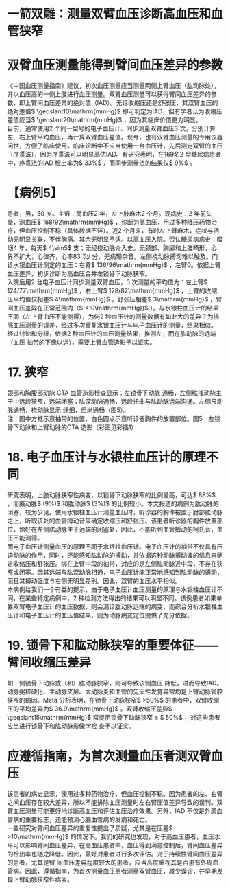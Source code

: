 # 一箭双雕：测量双臂血压诊断高血压和血管狭窄  
#  双臂血压测量能得到臂间血压差异的参数  
《中国血压测量指南》建议，初次血压测量应当测量两侧上臂血压（肱动脉处），并以血压高的一侧上肢进行血压测量。双臂血压测量可以获得臂间血压差异的参数，即上臂间血压差异的绝对值（IAD）。无论收缩压还是舒张压，其双臂血压的绝对差值$ \geqslant10\mathrm{mmHg}$     即可判定为IAD，但有学者认为收缩压差值应当$ \geqslant20\mathrm{mmHg}$    ，因为其临床价值更为明显。  
目前，通常使用2 个同一型号的电子血压计、同步测量双臂血压3 次，分别计算左、右上臂平均血压，再计算双臂血压差值。现今，也有双臂血压测量的专用仪器问世，方便了临床使用。临床诊断中不应当使用一台血压计，先后测定双臂的血压（序贯法），因为序贯法可以明显高估IAD。有研究表明，在169名2 型糖尿病患者中，序贯法的IAD 检出率为$ 33\%$ ，而同步测量法的结果仅$ 9\%$ 。  
# 【病例5】  
患者，男，50 岁。主诉：高血压2 年，左上肢麻木2 个月。现病史：2 年前头晕，测血压$ 168/92\mathrm{mmHg}$    ，诊断为高血压，用过多种降压药物治疗，但血压控制不稳（具体数据不详）。近2 个月来，有时左上臂麻木，症状与活动无明显关联，不伴胸痛。其余无明显不适。以高血压入院。否认糖尿病病史；吸烟4 年，每天$ 4\sim5$  支；无经桡动脉介入史。无颈部、胸廓和上肢畸形，心界不扩大，心律齐，心率83 次/ 分，无病理杂音。左侧桡动脉搏动难以触及。门诊水银血压计测定的血压：右臂$ 136/96\mathrm{mmHg}$    ，左臂0。依据上臂血压差异，初步诊断为高血压合并左锁骨下动脉狭窄。  
入院后用2 台电子血压计同步测量双臂血压，3 次测量的平均值为：左上臂$ 124/77\mathrm{mmHg}$    ，右上臂$ 128/82\mathrm{mmHg}$    ，上臂的收缩压平均值仅相差$ 4\mathrm{mmHg}$    ，舒张压相差$ 3\mathrm{mmHg}$    ，臂间血压差异在正常范围内（$ <10\mathrm{mmHg})$ ）。与水银柱血压计的结果不同（左上臂血压不能测得），为何2 种血压计的测量数据有如此大的差异？为排除血压测量的误差，经过多次重复水银血压计与电子血压计的测量，结果相似。  
经过讨论和分析，依据2 种血压计的血压测量结果，推测左，而在肱动脉的远端（血压 袖带的下缘以远），需要上臂血管造影予以证实。  
# 17.   狭窄  
颈部和胸腹部动脉 CTA  血管造影检查显示：左锁骨下动脉 通畅，左侧肱浅动脉主干中远段狭窄，远端闭塞；肱深动脉通畅，远段扭曲与肱动脉远端沟通。左侧尺动脉通畅，桡动脉显示 纤细，但尚通畅（图5）。  
  注：图中方框示意袖带的位置，白色圆点示意听诊器胸件的放置部位。图5　左锁骨下动脉和上臂动脉的CTA 造影（彩图见彩插1）  
# 18. 电子血压计与水银柱血压计的原理不同  
研究表明，上肢动脉狭窄性病变，以锁骨下动脉狭窄的比例最高，可达$ 88\%$ ，而腋动脉$ (9\%)$  和肱动脉$ (3\%)$  的比例较小。本文报道的病例为肱动脉的闭塞，较为少见。使用水银柱血压计测量血压时，听诊器的胸件被置于肘部肱动脉之上，听取该处的血管搏动音来确定收缩压和舒张压。该患者听诊器的胸件放置部位，恰好在左侧肱动脉主干远端的闭塞处，因此，不能听到血管搏动的柯氏音，血压不能测得。  
而电子血压计测量血压的原理不同于水银柱血压计。电子血压计的袖带不仅具有压迫动脉的作用，同时，还能感知肱动脉的搏动，并依据这种动脉搏动波的信息来确定收缩压和舒张压。绑在上臂中段的袖带，对应的是左侧肱动脉近中段，不存在狭窄或闭塞。因其远端与肱深动脉相通，电子血压计能正常地感知到肱动脉的搏动，而且其搏动强度与右侧无明显差别。因此，双臂的血压水平相似。  
本病例给我们一个有益的提示，由于电子血压计血压测量的原理与水银柱血压计不同，在某些特定病例中，2 种检测方法得出的结果可以明显不同。该例患者如果单靠双臂电子血压计的血压数据，则会漏诊肱动脉远端的病变，而综合分析水银柱血压计和电子血压计的血压值结果，则为动脉病变定位提供了充分依据。  
# 19. 锁骨下和肱动脉狭窄的重要体征——臂间收缩压差异  
如一侧锁骨下动脉或（和）肱动脉狭窄，则可导致该侧血压 降低，进而导致IAD。动脉粥样硬化、主动脉夹层、大动脉炎和血管的先天性发育异常均是上臂动脉管腔狭窄的病因。Meta 分析表明，在锁骨下动脉狭窄$ >50\%$  的患者中，双臂收缩压的平均差异为$ 36.9\mathrm{mmHg}$    。双臂收缩压差异$ \geqslant15\mathrm{mmHg}$     常提示锁骨下动脉狭窄 ≥ $ 50\%$  ，对这些患者应当进行锁骨下和肱动脉影像学检 查予以证实。  
#  应遵循指南，为首次测量血压者测双臂血压  
该患者的病史显示，使用过多种药物治疗，但血压控制不稳。因为患者的左、右臂之间血压存在较大差异，所以不能排除血压测量时左右臂压值差异导致的误判。双臂血压测量可能更好地诊断高血压和评估血压治疗效果。另外，IAD 不仅是外周血管病的重要标志，还能预测心脑血管病的发病和死亡。  
一些研究对臂间血压差异的重复性提出了质疑，尤其是在压差$ >10\mathrm{mmHg}$     的情况下。我们的研究也发现，对于高血压患者，血压水平可以影响臂间血压差异，在高血压患者中，血压得到满意控制后，臂间血压差异的检出率也随之降低。因此，最好对患者进行多次评估。对于持续性臂间血压差异的患者，尤其是臂 间血压差异程度较大的患者，应当高度重视其是否患有外周血管病。因此，遵循指南，为首次测量血压患者测量双臂血压，减少误诊，并早期发现上臂动脉狭窄性病变。  
